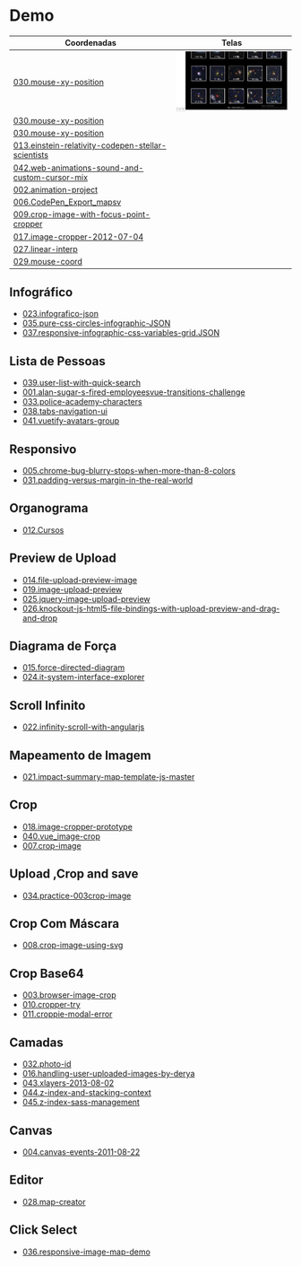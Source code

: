 # Demo

|Coordenadas  |Telas        |
|---          |---          |
| [030.mouse-xy-position](https://renatomportugal.github.io/template/030.mouse-xy-position/) | <img src="images/030.mouse-xy-position.png"/> |
| [030.mouse-xy-position](https://renatomportugal.github.io/template/030.mouse-xy-position/) ||
| [030.mouse-xy-position](https://renatomportugal.github.io/template/030.mouse-xy-position/) ||
| [013.einstein-relativity-codepen-stellar-scientists](https://renatomportugal.github.io/template/013.einstein-relativity-codepen-stellar-scientists/) ||
| [042.web-animations-sound-and-custom-cursor-mix](https://renatomportugal.github.io/template/042.web-animations-sound-and-custom-cursor-mix/) ||
| [002.animation-project](https://renatomportugal.github.io/template/002.animation-project/) ||
| [006.CodePen_Export_mapsv](https://renatomportugal.github.io/template/006.CodePen_Export_mapsv/) ||
| [009.crop-image-with-focus-point-cropper](https://renatomportugal.github.io/template/009.crop-image-with-focus-point-cropper/) ||
| [017.image-cropper-2012-07-04](https://renatomportugal.github.io/template/017.image-cropper-2012-07-04/) ||
| [027.linear-interp](https://renatomportugal.github.io/template/027.linear-interp/) ||
| [029.mouse-coord](https://renatomportugal.github.io/template/029.mouse-coord/) ||

## Infográfico

* [023.infografico-json](https://renatomportugal.github.io/template/023.infografico-json/)
* [035.pure-css-circles-infographic-JSON](https://renatomportugal.github.io/template/035.pure-css-circles-infographic-JSON/)
* [037.responsive-infographic-css-variables-grid.JSON](https://renatomportugal.github.io/template/037.responsive-infographic-css-variables-grid.JSON/)

## Lista de Pessoas

* [039.user-list-with-quick-search](https://renatomportugal.github.io/template/039.user-list-with-quick-search/)
* [001.alan-sugar-s-fired-employeesvue-transitions-challenge](https://renatomportugal.github.io/template/001.alan-sugar-s-fired-employeesvue-transitions-challenge/)
* [033.police-academy-characters](https://renatomportugal.github.io/template/033.police-academy-characters/)
* [038.tabs-navigation-ui](https://renatomportugal.github.io/template/038.tabs-navigation-ui/)
* [041.vuetify-avatars-group](https://renatomportugal.github.io/template/041.vuetify-avatars-group/)

## Responsivo

* [005.chrome-bug-blurry-stops-when-more-than-8-colors](https://renatomportugal.github.io/template/005.chrome-bug-blurry-stops-when-more-than-8-colors/)
* [031.padding-versus-margin-in-the-real-world](https://renatomportugal.github.io/template/031.padding-versus-margin-in-the-real-world/)

## Organograma

* [012.Cursos](https://renatomportugal.github.io/template/012.Cursos/)

## Preview de Upload

* [014.file-upload-preview-image](https://renatomportugal.github.io/template/014.file-upload-preview-image/)
* [019.image-upload-preview](https://renatomportugal.github.io/template/019.image-upload-preview/)
* [025.jquery-image-upload-preview](https://renatomportugal.github.io/template/025.jquery-image-upload-preview/)
* [026.knockout-js-html5-file-bindings-with-upload-preview-and-drag-and-drop](https://renatomportugal.github.io/template/026.knockout-js-html5-file-bindings-with-upload-preview-and-drag-and-drop/)

## Diagrama de Força

* [015.force-directed-diagram](https://renatomportugal.github.io/template/015.force-directed-diagram/)
* [024.it-system-interface-explorer](https://renatomportugal.github.io/template/024.it-system-interface-explorer/)

## Scroll Infinito

* [022.infinity-scroll-with-angularjs](https://renatomportugal.github.io/template/022.infinity-scroll-with-angularjs/)

## Mapeamento de Imagem

* [021.impact-summary-map-template-js-master](https://renatomportugal.github.io/template/021.impact-summary-map-template-js-master/)

## Crop

* [018.image-cropper-prototype](https://renatomportugal.github.io/template/018.image-cropper-prototype/)
* [040.vue_image-crop](https://renatomportugal.github.io/template/040.vue_image-crop/)
* [007.crop-image](https://renatomportugal.github.io/template/007.crop-image/)

## Upload ,Crop and save

* [034.practice-003crop-image](https://renatomportugal.github.io/template/034.practice-003crop-image/)

## Crop Com Máscara

* [008.crop-image-using-svg](https://renatomportugal.github.io/template/008.crop-image-using-svg/)

## Crop Base64

* [003.browser-image-crop](https://renatomportugal.github.io/template/003.browser-image-crop/)
* [010.cropper-try](https://renatomportugal.github.io/template/010.cropper-try/)
* [011.croppie-modal-error](https://renatomportugal.github.io/template/011.croppie-modal-error/)

## Camadas

* [032.photo-id](https://renatomportugal.github.io/template/032.photo-id/)
* [016.handling-user-uploaded-images-by-derya](https://renatomportugal.github.io/template/016.handling-user-uploaded-images-by-derya/)
* [043.xlayers-2013-08-02](https://renatomportugal.github.io/template/043.xlayers-2013-08-02/)
* [044.z-index-and-stacking-context](https://renatomportugal.github.io/template/044.z-index-and-stacking-context/)
* [045.z-index-sass-management](https://renatomportugal.github.io/template/045.z-index-sass-management/)

## Canvas

* [004.canvas-events-2011-08-22](https://renatomportugal.github.io/template/004.canvas-events-2011-08-22/)

## Editor

* [028.map-creator](https://renatomportugal.github.io/template/028.map-creator/)

## Click Select

* [036.responsive-image-map-demo](https://renatomportugal.github.io/template/036.responsive-image-map-demo/)
